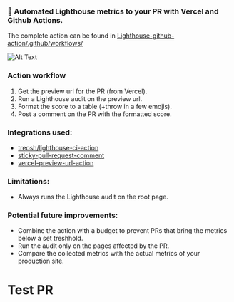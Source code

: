 ### 🚀 Automated Lighthouse metrics to your PR with Vercel and Github Actions.

The complete action can be found in [Lighthouse-github-action/.github/workflows/](https://github.com/OskarAhl/Lighthouse-github-action/blob/main/.github/workflows/lighthouse-on-vercel-preview-url.yml)

![Alt Text](https://dev-to-uploads.s3.amazonaws.com/i/wh034wt0hxgtedhskzwo.png)

### Action workflow
1. Get the preview url for the PR (from Vercel).
2. Run a Lighthouse audit on the preview url.
3. Format the score to a table (+throw in a few emojis).
4. Post a comment on the PR with the formatted score.

### Integrations used:
* [treosh/lighthouse-ci-action](https://github.com/treosh/lighthouse-ci-action)
* [sticky-pull-request-comment](https://github.com/marketplace/actions/sticky-pull-request-comment)
* [vercel-preview-url-action](https://github.com/marketplace/actions/capture-vercel-preview-url)

### Limitations:
* Always runs the Lighthouse audit on the root page.

### Potential future improvements:
* Combine the action with a budget to prevent PRs that bring the metrics below a set treshhold.
* Run the audit only on the pages affected by the PR.
* Compare the collected metrics with the actual metrics of your production site.

# Test PR

